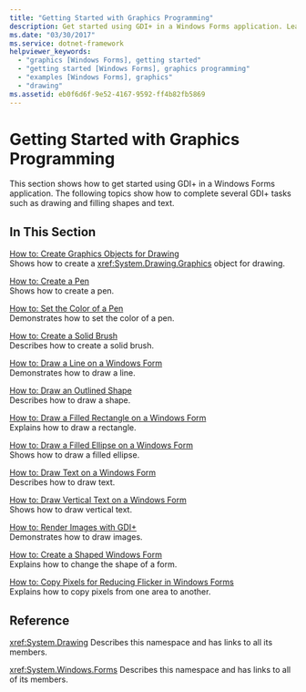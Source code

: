 ```yaml
---
title: "Getting Started with Graphics Programming"
description: Get started using GDI+ in a Windows Forms application. Learn how to complete several GDI+ tasks, such as drawing and filling shapes and text.
ms.date: "03/30/2017"
ms.service: dotnet-framework
helpviewer_keywords: 
  - "graphics [Windows Forms], getting started"
  - "getting started [Windows Forms], graphics programming"
  - "examples [Windows Forms], graphics"
  - "drawing"
ms.assetid: eb0f6d6f-9e52-4167-9592-ff4b82fb5869
---
```

# Getting Started with Graphics Programming

This section shows how to get started using GDI+ in a Windows Forms application. The following topics show how to complete several GDI+ tasks such as drawing and filling shapes and text.

## In This Section

[How to: Create Graphics Objects for Drawing](how-to-create-graphics-objects-for-drawing.md)\
Shows how to create a <xref:System.Drawing.Graphics> object for drawing.

[How to: Create a Pen](how-to-create-a-pen.md)\
Shows how to create a pen.

[How to: Set the Color of a Pen](how-to-set-the-color-of-a-pen.md)\
Demonstrates how to set the color of a pen.

[How to: Create a Solid Brush](how-to-create-a-solid-brush.md)\
Describes how to create a solid brush.

[How to: Draw a Line on a Windows Form](how-to-draw-a-line-on-a-windows-form.md)\
Demonstrates how to draw a line.

[How to: Draw an Outlined Shape](how-to-draw-an-outlined-shape.md)\
Describes how to draw a shape.

[How to: Draw a Filled Rectangle on a Windows Form](how-to-draw-a-filled-rectangle-on-a-windows-form.md)\
Explains how to draw a rectangle.

[How to: Draw a Filled Ellipse on a Windows Form](how-to-draw-a-filled-ellipse-on-a-windows-form.md)\
Shows how to draw a filled ellipse.

[How to: Draw Text on a Windows Form](how-to-draw-text-on-a-windows-form.md)\
Describes how to draw text.

[How to: Draw Vertical Text on a Windows Form](how-to-draw-vertical-text-on-a-windows-form.md)\
Shows how to draw vertical text.

[How to: Render Images with GDI+](how-to-render-images-with-gdi.md)\
Demonstrates how to draw images.

[How to: Create a Shaped Windows Form](how-to-create-a-shaped-windows-form.md)\
Explains how to change the shape of a form.

[How to: Copy Pixels for Reducing Flicker in Windows Forms](how-to-copy-pixels-for-reducing-flicker-in-windows-forms.md)\
Explains how to copy pixels from one area to another.

## Reference

<xref:System.Drawing>
Describes this namespace and has links to all its members.

<xref:System.Windows.Forms>
Describes this namespace and has links to all of its members.
